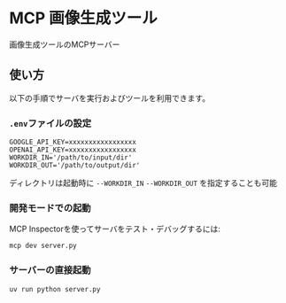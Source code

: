 # MCP 画像生成ツール

画像生成ツールのMCPサーバー

## 使い方

以下の手順でサーバを実行およびツールを利用できます。

### `.env`ファイルの設定
```env
GOOGLE_API_KEY=xxxxxxxxxxxxxxxxx
OPENAI_API_KEY=xxxxxxxxxxxxxxxxx
WORKDIR_IN='/path/to/input/dir'
WORKDIR_OUT='/path/to/output/dir'
```
ディレクトリは起動時に `--WORKDIR_IN` `--WORKDIR_OUT` を指定することも可能

### 開発モードでの起動
MCP Inspectorを使ってサーバをテスト・デバッグするには:
```bash
mcp dev server.py
```

### サーバーの直接起動
```bash
uv run python server.py
```